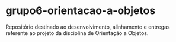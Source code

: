 # grupo6-orientacao-a-objetos
Repositório destinado ao desenvolvimento, alinhamento e entregas referente ao projeto da disciplina de Orientação a Objetos.
